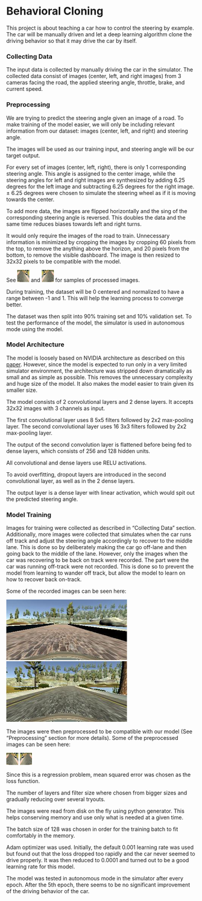 # Behavioral Cloning

This project is about teaching a car how to control the steering by example. The car will be manually driven and let a deep learning algorithm clone the driving behavior so that it may drive the car by itself.


### Collecting Data

The input data is collected by manually driving the car in the simulator.  The collected data consist of images (center, left, and right images) from 3 cameras facing the road, the applied steering angle, throttle, brake, and current speed.


### Preprocessing

We are trying to predict the steering angle given an image of a road. To make training of the model easier, we will only be including relevant information from our dataset: images (center, left, and right) and steering angle.

The images will be used as our training input, and steering angle will be our target output.

For every set of images (center, left, right), there is only 1 corresponding steering angle. This angle is assigned to the center image, while the steering angles for left and right images are synthesized by adding 6.25 degrees for the left image and subtracting 6.25 degrees for the right image. ± 6.25 degrees were chosen to simulate the steering wheel as if it is moving towards the center.

To add more data, the images are flipped horizontally and the sing of the corresponding steering angle is reversed. This doubles the data and the same time reduces biases towards left and right turns.

It would only require the images of the road to train. Unnecessary information is minimized by cropping the images by cropping 60 pixels from the top, to remove the anything above the horizon, and 20 pixels from the bottom, to remove the visible dashboard. The image is then resized to 32x32 pixels to be compatible with the model.

See ![img_22.jpg](https://github.com/elbernante/behavioral-cloning/blob/master/images/img_22.jpg "img_22.jpg") and ![img_23.jpg](https://github.com/elbernante/behavioral-cloning/blob/master/images/img_23.jpg "img_23.jpg") for samples of processed images.

During training, the dataset will be 0 centered and normalized to have a range between -1 and 1. This will help the learning process to converge better.

The dataset was then split into 90% training set and 10% validation set. To test the performance of the model, the simulator is used in autonomous mode using the model.


### Model Architecture


The model is loosely based on NVIDIA architecture as described on this [paper](http://images.nvidia.com/content/tegra/automotive/images/2016/solutions/pdf/end-to-end-dl-using-px.pdf). However, since the model is expected to run only in a very limited simulator environment, the architecture was stripped down dramatically as small and as simple as possible. This removes the unnecessary complexity and huge size of the model. It also makes the model easier to train given its smaller size.

The model consists of 2 convolutional layers and 2 dense layers. It accepts 32x32 images with 3 channels as input.

The first convolutional layer uses 8 5x5 filters followed by 2x2 max-pooling layer.
The second convolutional layer uses 16 3x3 filters followed by 2x2 max-pooling layer.

The output of the second convolution layer is flattened before being fed to dense layers, which consists of 256 and 128 hidden units. 

All convolutional and dense layers use RELU activations.

To avoid overfitting, dropout layers are introduced in the second convolutional layer, as well as in the 2 dense layers.

The output layer is a dense layer with linear activation, which would spit out the predicted steering angle.


### Model Training

Images for training were collected as described in “Collecting Data” section. Additionally, more images were collected that simulates when the car runs off track and adjust the steering angle accordingly to recover to the middle lane. This is done so by deliberately making the car go off-lane and then going back to the middle of the lane. However, only the images when the car was recovering to be back on track were recorded. The part were the car was running off-track were not recorded. This is done so to prevent the model from learning to wander off track, but allow the model to learn on how to recover back on-track.

Some of the recorded images can be seen here:

![center_2016_12_01_13_32_52_350.jpg](https://github.com/elbernante/behavioral-cloning/blob/master/images/center_2016_12_01_13_32_52_350.jpg "Sample Image 1")
![center_2016_12_01_13_34_20_804.jpg](https://github.com/elbernante/behavioral-cloning/blob/master/images/center_2016_12_01_13_34_20_804.jpg "Sample Image 2")

The images were then preprocessed to be compatible with our model (See “Preprocessing” section for more details). Some of the preprocessed images can be seen here:

![img_22.jpg](https://github.com/elbernante/behavioral-cloning/blob/master/images/img_22.jpg "Sample Preprocessed Image 1")
![img_23.jpg](https://github.com/elbernante/behavioral-cloning/blob/master/images/img_23.jpg "Sample Preprocessed Image 2")


Since this is a regression problem, mean squared error was chosen as the loss function.

The number of layers and filter size where chosen from bigger sizes and gradually reducing over several tryouts.

The images were read from disk on the fly using python generator. This helps conserving memory and use only what is needed at a given time.

The batch size of 128 was chosen in order for the training batch to fit comfortably in the memory.

Adam optimizer was used. Initially, the default 0.001 learning rate was used but found out that the loss dropped too rapidly and the car never seemed to drive properly. It was then reduced to 0.0001 and turned out to be a good learning rate for this model.

The model was tested in autonomous mode in the simulator after every epoch. After the 5th epoch, there seems to be no significant improvement of the driving behavior of the car.
